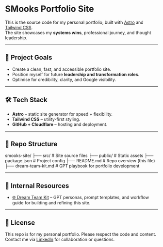 # SMooks Portfolio Site

This is the source code for my personal portfolio, built with [Astro](https://astro.build) and [Tailwind CSS](https://tailwindcss.com).  
The site showcases my **systems wins**, professional journey, and thought leadership.

---

## 🚀 Project Goals
- Create a clean, fast, and accessible portfolio site.  
- Position myself for future **leadership and transformation roles**.  
- Optimise for credibility, clarity, and Google visibility.  

---

## 🛠️ Tech Stack
- **Astro** – static site generator for speed + flexibility.  
- **Tailwind CSS** – utility-first styling.  
- **GitHub + Cloudflare** – hosting and deployment.  

---

## 📂 Repo Structure
smooks-site/
├── src/ # Site source files
├── public/ # Static assets
├── package.json # Project config
├── README.md # Repo overview (this file)
├── dream-team-kit.md # GPT playbook for portfolio development

---

## 🔗 Internal Resources
- [🌐 Dream Team Kit](./dream-team-kit.md) – GPT personas, prompt templates, and workflow guide for building and refining this site.  

---

## 📜 License
This repo is for my personal portfolio. Please respect the code and content.  
Contact me via [LinkedIn](https://www.linkedin.com/in/sharronmooks) for collaboration or questions.  
